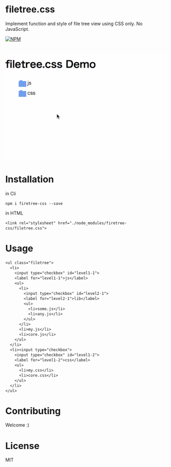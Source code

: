 # filetree.css
Implement function and style of file tree view using CSS only. No JavaScript.

[![NPM](https://nodei.co/npm/filetree-css.png?downloads=true&downloadRank=true&stars=true)](https://nodei.co/npm/filetree-css/)

<h1 align="center">
  <img src="./doc/demo.gif" alt="demo giff">
</h1>

# Installation

in Cli

```
npm i firetree-css --save
```

in HTML

```
<link rel="stylesheet" href="./node_modules/firetree-css/filetree.css">
```


# Usage

```
<ul class="filetree">
  <li>
    <input type="checkbox" id="level1-1">
    <label for="level1-1">js</label>
    <ul>
      <li>
        <input type="checkbox" id="level2-1">
        <label for="level2-1">lib</label>
        <ul>
          <li>some.js</li>
          <li>any.js</li>
        </ul>
      </li>
      <li>my.js</li>
      <li>core.js</li>
    </ul>
  </li>
  <li><input type="checkbox">
    <input type="checkbox" id="level1-2">
    <label for="level1-2">css</label>
    <ul>
      <li>my.css</li>
      <li>core.css</li>
    </ul>
  </li>
</ul>
```

# Contributing
Welcome :)

# License
MIT


